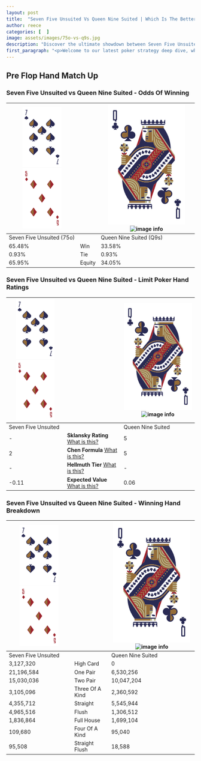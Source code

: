 ```yaml
---
layout: post
title:  "Seven Five Unsuited Vs Queen Nine Suited | Which Is The Better Hand In Poker? A Complete Guide"
author: reece
categories: [  ]
image: assets/images/75o-vs-q9s.jpg
description: "Discover the ultimate showdown between Seven Five Unsuited and Queen Nine Suited in poker! Uncover the odds, strategies, and scenarios where one hand triumphs over the other. Get ready to up your poker game with this thrilling analysis."
first_paragraph: "<p>Welcome to our latest poker strategy deep dive, where we're pitting two distinct hands against each other in a high-stakes showdown: Seven Five Unsuited vs Queen Nine Suited.</p><p>In the dynamic world of poker, every decision counts, and knowing which hand holds the upper hand is key to your success at the table.</p><p>In this article, we'll dissect these two hands, explore the scenarios where one dominates the other, and equip you with the knowledge to make strategic choices that can tip the odds in your favor.</p><p>Get ready to unravel the intriguing dynamics of these poker hands and elevate your game to new heights.</p>"
---
```




[comment]: # (sp0)

## Pre Flop Hand Match Up

<div class="table hand-ratings" markdown="1"> 



### Seven Five Unsuited vs Queen Nine Suited - Odds Of Winning


    
| ![image info](assets/images/hand1/7.png) ![image info](assets/images/hand1/5o.png) |  | ![image info](assets/images/hand2/Q.png) ![image info](assets/images/hand2/9s.png) |
| -------- | -------- | -------- |
| Seven Five Unsuited (75o) |  | Queen Nine Suited (Q9s) |
| 65.48% | Win | 33.58% |
| 0.93% | Tie | 0.93% |
| 65.95% | Equity | 34.05% |




[comment]: # (sp1)



### Seven Five Unsuited vs Queen Nine Suited - Limit Poker Hand Ratings


    
| ![image info](assets/images/hand1/7.png) ![image info](assets/images/hand1/5o.png) |  | ![image info](assets/images/hand2/Q.png) ![image info](assets/images/hand2/9s.png) |
| -------- | -------- | -------- |
| Seven Five Unsuited |  | Queen Nine Suited |
| - | **Sklansky Rating** [What is this?](/sklansky-rating-explained) | 5 |
| 2 | **Chen Formula** [What is this?](/chen-formula-explained) | 5 |
| - | **Hellmuth Tier** [What is this?](/Hellmuth-tier-explained) | - |
| -0.11 | **Expected Value** [What is this?](/expected-value-explained) | 0.06 |




[comment]: # (sp2)



### Seven Five Unsuited vs Queen Nine Suited - Winning Hand Breakdown


    
| ![image info](assets/images/hand1/7.png) ![image info](assets/images/hand1/5o.png) |  | ![image info](assets/images/hand2/Q.png) ![image info](assets/images/hand2/9s.png) |
| -------- | -------- | -------- |
| Seven Five Unsuited |  | Queen Nine Suited |
| 3,127,320 | High Card | 0 |
| 21,196,584 | One Pair | 6,530,256 |
| 15,030,036 | Two Pair | 10,047,204 |
| 3,105,096 | Three Of A Kind | 2,360,592 |
| 4,355,712 | Straight | 5,545,944 |
| 4,965,516 | Flush | 1,306,512 |
| 1,836,864 | Full House | 1,699,104 |
| 109,680 | Four Of A Kind | 95,040 |
| 95,508 | Straight Flush | 18,588 |




[comment]: # (sp3)



</div>

[comment]: # (sp4)



[comment]: # (sp5)

